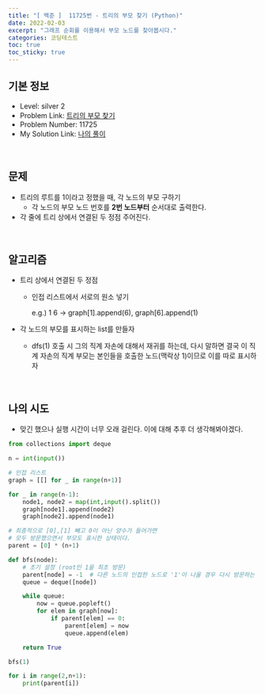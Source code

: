 ```yaml
---
title: "[ 백준 ]  11725번 - 트리의 부모 찾기 (Python)"
date: 2022-02-03
excerpt: "그래프 순회를 이용해서 부모 노드를 찾아봅시다."
categories: 코딩테스트
toc: true
toc_sticky: true
---
```




## 기본 정보
- Level: silver 2
- Problem Link: [트리의 부모 찾기](https://www.acmicpc.net/problem/11725)
- Problem Number: 11725
- My Solution Link: [나의 풀이](https://github.com/claire-1125/AlgoStudy/blob/main/baekjoon/DFSnBFS/boj_11725.py)

<br/>

## 문제

- 트리의 루트를 1이라고 정했을 때, 각 노드의 부모 구하기
    - 각 노드의 부모 노드 번호를 **2번 노드부터** 순서대로 출력한다.
- 각 줄에 트리 상에서 연결된 두 정점 주어진다.

<br/>

## 알고리즘

- 트리 상에서 연결된 두 정점
    - 인접 리스트에서 서로의 원소 넣기
        
        e.g.) 1  6 → graph[1].append(6), graph[6].append(1)
        
- 각 노드의 부모를 표시하는 list를 만들자
    - dfs(1) 호출 시 그의 직계 자손에 대해서 재귀를 하는데, 다시 말하면 결국 이 직계 자손의 직계 부모는 본인들을 호출한 노드(맥락상 1)이므로 이를 따로 표시하자

<br/>

## 나의 시도

- 맞긴 했으나 실행 시간이 너무 오래 걸린다. 이에 대해 추후 더 생각해봐야겠다.

```python
from collections import deque

n = int(input())

# 인접 리스트
graph = [[] for _ in range(n+1)]

for _ in range(n-1):
    node1, node2 = map(int,input().split())
    graph[node1].append(node2)
    graph[node2].append(node1)

# 최종적으로 [0],[1] 빼고 0이 아닌 양수가 들어가면
# 모두 방문했으면서 부모도 표시한 상태이다.
parent = [0] * (n+1)

def bfs(node):
    # 초기 설정 (root인 1을 최초 방문)
    parent[node] = -1  # 다른 노드의 인접한 노드로 '1'이 나올 경우 다시 방문하는 것을 방지하기 위해 -1을 넣는다.
    queue = deque([node])

    while queue:
        now = queue.popleft()
        for elem in graph[now]:
            if parent[elem] == 0:
                parent[elem] = now
                queue.append(elem)

    return True

bfs(1)

for i in range(2,n+1):
    print(parent[i])
```